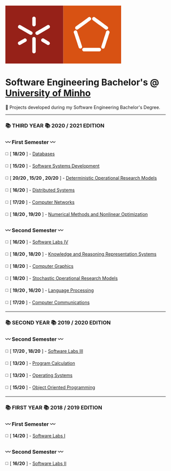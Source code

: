 ![alt text](https://github.com/L-Pinto/UMinho-LEI/blob/main/UM_logo.jpg)

# Software Engineering Bachelor's @ [University of Minho](https://www.uminho.pt/EN/)
   :large_orange_diamond: Projects developed during my Software Engineering Bachelor's Degree.

***

### :books: THIRD YEAR :books:	      2020 / 2021 EDITION

### :wavy_dash: First Semester :wavy_dash:
:white_medium_square: [ **18/20** ] - [Databases](https://github.com/L-Pinto/UMinho-LEI/tree/main/III/BD)

:white_medium_square: [ **15/20** ] - [Software Systems Development](https://github.com/L-Pinto/UMinho-LEI/tree/main/III/DSS)

:white_medium_square: [ **20/20 , 15/20 , 20/20** ] - [Deterministic Operational Research Models](https://github.com/L-Pinto/UMinho-LEI/tree/main/III/MDIO)

:white_medium_square: [ **16/20** ] - [Distributed Systems](https://github.com/L-Pinto/UMinho-LEI/tree/main/III/SD)

:white_medium_square: [ **17/20** ] - [Computer Networks](https://github.com/L-Pinto/UMinho-LEI/tree/main/III/RC)

:white_medium_square: [ **18/20 , 19/20** ] - [Numerical Methods and Nonlinear Optimization](https://github.com/L-Pinto/UMinho-LEI/tree/main/III/MNOL)

### :wavy_dash: Second Semester :wavy_dash:
:white_medium_square: [ **16/20** ] - [Software Labs IV](https://github.com/L-Pinto/UMinho-LEI/tree/main/III/LI4)

:white_medium_square: [ **18/20 , 18/20** ] - [Knowledge and Reasoning Representation Systems](https://github.com/L-Pinto/UMinho-LEI/tree/main/III/SRCR)

:white_medium_square: [ **18/20** ] - [Computer Graphics](https://github.com/L-Pinto/UMinho-LEI/tree/main/III/CG)

:white_medium_square: [ **18/20** ] - [Stochastic Operational Research Models](https://github.com/L-Pinto/UMinho-LEI/tree/main/III/MEIO)

:white_medium_square: [ **19/20 , 16/20** ] - [Language Processing](https://github.com/L-Pinto/UMinho-LEI/tree/main/III/PL)

:white_medium_square: [ **17/20** ] - [Computer Communications](https://github.com/L-Pinto/UMinho-LEI/tree/main/III/CC)


***

### :books: SECOND YEAR :books:      2019 / 2020 EDITION

### :wavy_dash: Second Semester :wavy_dash:
:white_medium_square: [ **17/20 , 18/20** ] - [Software Labs III](https://github.com/L-Pinto/UMinho-LEI/tree/main/II/LI3)

:white_medium_square: [ **13/20** ] - [Program Calculation](https://github.com/L-Pinto/UMinho-LEI/tree/main/II/CP)

:white_medium_square: [ **13/20** ] - [Operating Systems](https://github.com/L-Pinto/UMinho-LEI/tree/main/II/SO)

:white_medium_square: [ **15/20** ] - [Object Oriented Programming](https://github.com/L-Pinto/UMinho-LEI/tree/main/II/POO)


***

### :books: FIRST YEAR :books:      2018 / 2019 EDITION

### :wavy_dash: First Semester :wavy_dash:
:white_medium_square: [ **14/20** ] - [Software Labs I](https://github.com/L-Pinto/UMinho-LEI/tree/main/I/LI1)

### :wavy_dash: Second Semester :wavy_dash:
:white_medium_square: [ **16/20** ] - [Software Labs II](https://github.com/L-Pinto/UMinho-LEI/tree/main/I/LI2)
